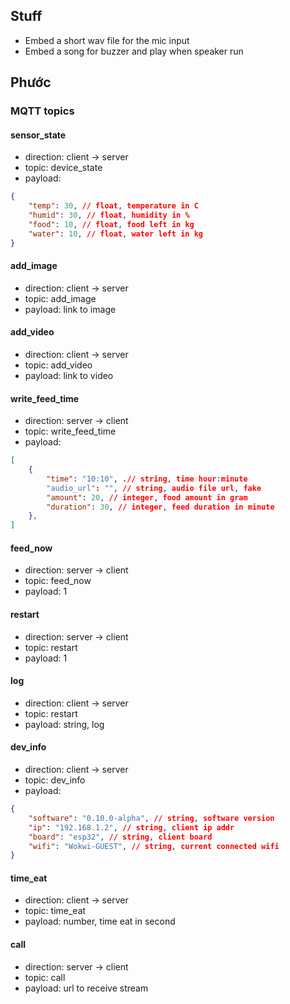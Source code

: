 ## Stuff
- Embed a short wav file for the mic input
- Embed a song for buzzer and play when speaker run

## Phước
### MQTT topics
#### sensor_state
- direction: client -> server
- topic: device_state
- payload:
```json
{
    "temp": 30, // float, temperature in C
    "humid": 30, // float, humidity in %
    "food": 10, // float, food left in kg
    "water": 10, // float, water left in kg
}
```

#### add_image
- direction: client -> server
- topic: add_image
- payload: link to image

#### add_video
- direction: client -> server
- topic: add_video
- payload: link to video

#### write_feed_time
- direction: server -> client
- topic: write_feed_time
- payload:
```json
[
    {
        "time": "10:10", .// string, time hour:minute
        "audio_url": "", // string, audio file url, fake
        "amount": 20, // integer, food amount in gram
        "duration": 30, // integer, feed duration in minute
    },
]
```

#### feed_now
- direction: server -> client
- topic: feed_now
- payload: 1

#### restart
- direction: server -> client
- topic: restart
- payload: 1

#### log
- direction: client -> server
- topic: restart
- payload: string, log

#### dev_info
- direction: client -> server
- topic: dev_info
- payload:
```json
{
    "software": "0.10.0-alpha", // string, software version
    "ip": "192.168.1.2", // string, client ip addr
    "board": "esp32", // string, client board
    "wifi": "Wokwi-GUEST", // string, current connected wifi
}
```

#### time_eat
- direction: client -> server
- topic: time_eat
- payload: number, time eat in second

#### call
- direction: server -> client
- topic: call
- payload: url to receive stream